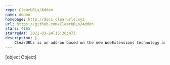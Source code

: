 ```yaml
---
repo: ClearURLs/Addon
name: Addon
homepage: http://docs.clearurls.xyz
url: https://github.com/ClearURLs/Addon
stars: 4165
starredAt: 2021-03-24T15:26:47Z
description: |-
    ClearURLs is an add-on based on the new WebExtensions technology and will automatically remove tracking elements from URLs to help protect your privacy.
---
```


[object Object]
